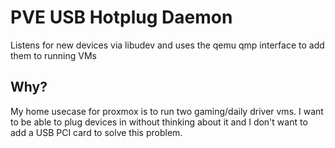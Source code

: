 # PVE USB Hotplug Daemon
Listens for new devices via libudev and uses the qemu qmp interface to add them to running VMs

## Why?
My home usecase for proxmox is to run two gaming/daily driver vms. I want to be able to plug devices in without thinking about it and I don't want to add a USB PCI card to solve this problem.
